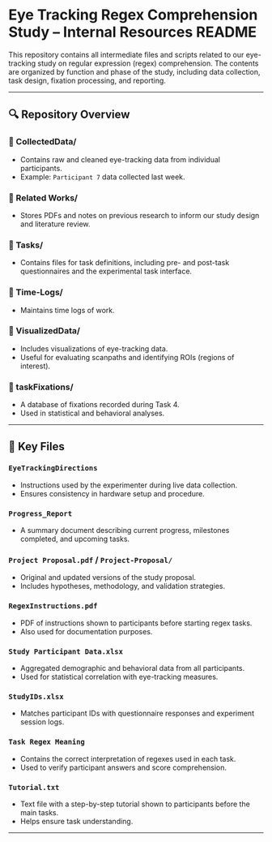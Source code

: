 # Eye Tracking Regex Comprehension Study – Internal Resources README

This repository contains all intermediate files and scripts related to our eye-tracking study on regular expression (regex) comprehension. The contents are organized by function and phase of the study, including data collection, task design, fixation processing, and reporting.

---

## 🔍 Repository Overview

### 📁 CollectedData/
- Contains raw and cleaned eye-tracking data from individual participants.
- Example: `Participant 7` data collected last week.

### 📁 Related Works/
- Stores PDFs and notes on previous research to inform our study design and literature review.

### 📁 Tasks/
- Contains files for task definitions, including pre- and post-task questionnaires and the experimental task interface.

### 📁 Time-Logs/
- Maintains time logs of work.

### 📁 VisualizedData/
- Includes visualizations of eye-tracking data.
- Useful for evaluating scanpaths and identifying ROIs (regions of interest).

### 📁 taskFixations/
- A database of fixations recorded during Task 4.
- Used in statistical and behavioral analyses.

---

## 📄 Key Files

### `EyeTrackingDirections`
- Instructions used by the experimenter during live data collection.
- Ensures consistency in hardware setup and procedure.

### `Progress_Report`
- A summary document describing current progress, milestones completed, and upcoming tasks.

### `Project Proposal.pdf` / `Project-Proposal/`
- Original and updated versions of the study proposal.
- Includes hypotheses, methodology, and validation strategies.

### `RegexInstructions.pdf`
- PDF of instructions shown to participants before starting regex tasks.
- Also used for documentation purposes.

### `Study Participant Data.xlsx`
- Aggregated demographic and behavioral data from all participants.
- Used for statistical correlation with eye-tracking measures.

### `StudyIDs.xlsx`
- Matches participant IDs with questionnaire responses and experiment session logs.

### `Task Regex Meaning`
- Contains the correct interpretation of regexes used in each task.
- Used to verify participant answers and score comprehension.

### `Tutorial.txt`
- Text file with a step-by-step tutorial shown to participants before the main tasks.
- Helps ensure task understanding.

---

